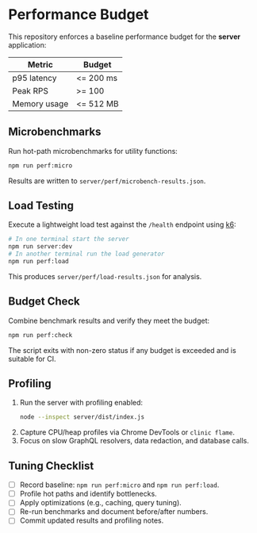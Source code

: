# Performance Budget

This repository enforces a baseline performance budget for the **server** application:

| Metric       | Budget    |
| ------------ | --------- |
| p95 latency  | <= 200 ms |
| Peak RPS     | >= 100    |
| Memory usage | <= 512 MB |

## Microbenchmarks

Run hot-path microbenchmarks for utility functions:

```bash
npm run perf:micro
```

Results are written to `server/perf/microbench-results.json`.

## Load Testing

Execute a lightweight load test against the `/health` endpoint using [k6](https://k6.io/):

```bash
# In one terminal start the server
npm run server:dev
# In another terminal run the load generator
npm run perf:load
```

This produces `server/perf/load-results.json` for analysis.

## Budget Check

Combine benchmark results and verify they meet the budget:

```bash
npm run perf:check
```

The script exits with non-zero status if any budget is exceeded and is suitable for CI.

## Profiling

1. Run the server with profiling enabled:
   ```bash
   node --inspect server/dist/index.js
   ```
2. Capture CPU/heap profiles via Chrome DevTools or `clinic flame`.
3. Focus on slow GraphQL resolvers, data redaction, and database calls.

## Tuning Checklist

- [ ] Record baseline: `npm run perf:micro` and `npm run perf:load`.
- [ ] Profile hot paths and identify bottlenecks.
- [ ] Apply optimizations (e.g., caching, query tuning).
- [ ] Re-run benchmarks and document before/after numbers.
- [ ] Commit updated results and profiling notes.
